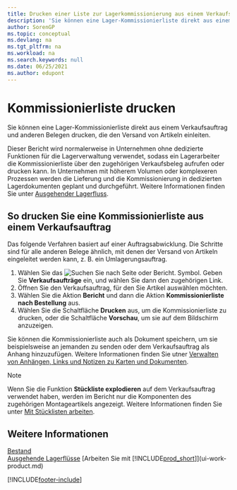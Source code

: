 ```yaml
---
title: Drucken einer Liste zur Lagerkommissionierung aus einem Verkaufsauftrag
description: 'Sie können eine Lager-Kommissionierliste direkt aus einem Verkaufsauftrag, Verkaufsbeleg, Rechnungsbeleg und anderen ausgehenden Verkaufsauftragsbelegen drucken.'
author: SorenGP
ms.topic: conceptual
ms.devlang: na
ms.tgt_pltfrm: na
ms.workload: na
ms.search.keywords: null
ms.date: 06/25/2021
ms.author: edupont
---
```

# <a name="print-the-picking-list"></a><a name="print-the-picking-list"></a><a name="print-the-picking-list"></a>Kommissionierliste drucken

Sie können eine Lager-Kommissionierliste direkt aus einem Verkaufsauftrag und anderen Belegen drucken, die den Versand von Artikeln einleiten.

Dieser Bericht wird normalerweise in Unternehmen ohne dedizierte Funktionen für die Lagerverwaltung verwendet, sodass ein Lagerarbeiter die Kommissionierliste über den zugehörigen Verkaufsbeleg aufrufen oder drucken kann. In Unternehmen mit höherem Volumen oder komplexeren Prozessen werden die Lieferung und die Kommissionierung in dedizierten Lagerdokumenten geplant und durchgeführt. Weitere Informationen finden Sie unter [Ausgehender Lagerfluss](design-details-outbound-warehouse-flow.md).

## <a name="to-print-a-picking-list-from-a-sales-order"></a><a name="to-print-a-picking-list-from-a-sales-order"></a><a name="to-print-a-picking-list-from-a-sales-order"></a>So drucken Sie eine Kommissionierliste aus einem Verkaufsauftrag

Das folgende Verfahren basiert auf einer Auftragsabwicklung. Die Schritte sind für alle anderen Belege ähnlich, mit denen der Versand von Artikeln eingeleitet werden kann, z. B. ein Umlagerungsauftrag.

1. Wählen Sie das ![Suchen Sie nach Seite oder Bericht.](media/ui-search/search_small.png "Suche nach dem Symbol für Seite oder Bericht") Symbol. Geben Sie **Verkaufsaufträge** ein, und wählen Sie dann den zugehörigen Link.  
2. Öffnen Sie den Verkaufsauftrag, für den Sie Artikel auswählen möchten.  
3. Wählen Sie die Aktion **Bericht** und dann die Aktion **Kommissionierliste nach Bestellung** aus.  
4. Wählen Sie die Schaltfläche **Drucken** aus, um die Kommissionierliste zu drucken, oder die Schaltfläche **Vorschau**, um sie auf dem Bildschirm anzuzeigen.

Sie können die Kommissionierliste auch als Dokument speichern, um sie beispielsweise an jemanden zu senden oder dem Verkaufsauftrag als Anhang hinzuzufügen. Weitere Informationen finden Sie utner [Verwalten von Anhängen, Links und Notizen zu Karten und Dokumenten](ui-how-add-link-to-record.md).

> [!NOTE]
> Wenn Sie die Funktion **Stückliste explodieren** auf dem Verkaufsauftrag verwendet haben, werden im Bericht nur die Komponenten des zugehörigen Montageartikels angezeigt. Weitere Informationen finden Sie unter [Mit Stücklisten arbeiten](inventory-how-work-BOMs.md).

## <a name="see-also"></a><a name="see-also"></a><a name="see-also"></a>Weitere Informationen

[Bestand](inventory-manage-inventory.md)  
[Ausgehende Lagerflüsse](design-details-outbound-warehouse-flow.md)
[Arbeiten Sie mit [!INCLUDE[prod_short](includes/prod_short.md)]](ui-work-product.md)  

[!INCLUDE[footer-include](includes/footer-banner.md)]
